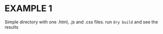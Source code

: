 EXAMPLE 1
=========

Simple directory with one .html, .js and .css files.
run `dry build` and see the results